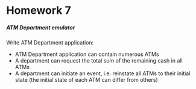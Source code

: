 # Homework 7
##### ATM Department emulator

Write ATM Department application:
- ATM Department application can contain numerous ATMs
- A department can request the total sum of the remaining cash in all ATMs
- A department can initiate an event, i.e. reinstate all ATMs to their initial state (the initial state of each ATM can differ from others)

